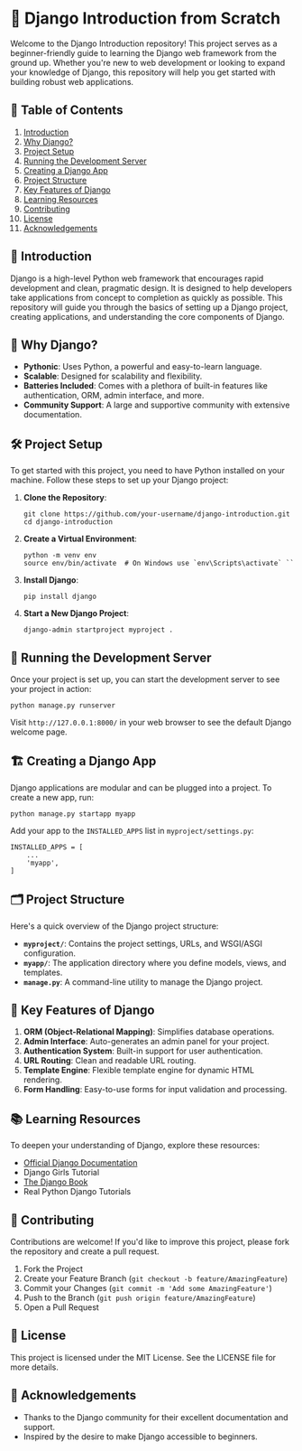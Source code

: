 # 🦄 Django Introduction from Scratch

Welcome to the Django Introduction repository! This project serves as a beginner-friendly guide to learning the Django web framework from the ground up. Whether you're new to web development or looking to expand your knowledge of Django, this repository will help you get started with building robust web applications.

## 📜 Table of Contents

1.  [Introduction](#introduction)
2.  [Why Django?](#why-django)
3.  [Project Setup](#project-setup)
4.  [Running the Development Server](#running-the-development-server)
5.  [Creating a Django App](#creating-a-django-app)
6.  [Project Structure](#project-structure)
7.  [Key Features of Django](#key-features-of-django)
8.  [Learning Resources](#learning-resources)
9.  [Contributing](#contributing)
10.  [License](#license)
11.  [Acknowledgements](#acknowledgements)

## 🌟 Introduction

Django is a high-level Python web framework that encourages rapid development and clean, pragmatic design. It is designed to help developers take applications from concept to completion as quickly as possible. This repository will guide you through the basics of setting up a Django project, creating applications, and understanding the core components of Django.

## 🤔 Why Django?

-   **Pythonic**: Uses Python, a powerful and easy-to-learn language.
-   **Scalable**: Designed for scalability and flexibility.
-   **Batteries Included**: Comes with a plethora of built-in features like authentication, ORM, admin interface, and more.
-   **Community Support**: A large and supportive community with extensive documentation.

## 🛠 Project Setup

To get started with this project, you need to have Python installed on your machine. Follow these steps to set up your Django project:

1.  **Clone the Repository**:
    ```
    git clone https://github.com/your-username/django-introduction.git
    cd django-introduction 
    ```
2.  **Create a Virtual Environment**:
    ```
    python -m venv env
    source env/bin/activate  # On Windows use `env\Scripts\activate` `` 
    ```
3.  **Install Django**:
    ```
    pip install django
    ```
4.  **Start a New Django Project**:
    ```
    django-admin startproject myproject .
    ```

## 🚀 Running the Development Server

Once your project is set up, you can start the development server to see your project in action:

```
python manage.py runserver
```

Visit `http://127.0.0.1:8000/` in your web browser to see the default Django welcome page.

## 🏗 Creating a Django App

Django applications are modular and can be plugged into a project. To create a new app, run:
```
python manage.py startapp myapp
```

Add your app to the `INSTALLED_APPS` list in `myproject/settings.py`:

```
INSTALLED_APPS = [
    ...
    'myapp',
]
``` 

## 🗂 Project Structure

Here's a quick overview of the Django project structure:

-   **`myproject/`**: Contains the project settings, URLs, and WSGI/ASGI configuration.
-   **`myapp/`**: The application directory where you define models, views, and templates.
-   **`manage.py`**: A command-line utility to manage the Django project.

## 🔑 Key Features of Django

1.  **ORM (Object-Relational Mapping)**: Simplifies database operations.
2.  **Admin Interface**: Auto-generates an admin panel for your project.
3.  **Authentication System**: Built-in support for user authentication.
4.  **URL Routing**: Clean and readable URL routing.
5.  **Template Engine**: Flexible template engine for dynamic HTML rendering.
6.  **Form Handling**: Easy-to-use forms for input validation and processing.

## 📚 Learning Resources

To deepen your understanding of Django, explore these resources:

-   [Official Django Documentation](https://docs.djangoproject.com/en/stable/)
-   Django Girls Tutorial
-   [The Django Book](https://djangobook.com/)
-   Real Python Django Tutorials

## 🤝 Contributing

Contributions are welcome! If you'd like to improve this project, please fork the repository and create a pull request.

1.  Fork the Project
2.  Create your Feature Branch (`git checkout -b feature/AmazingFeature`)
3.  Commit your Changes (`git commit -m 'Add some AmazingFeature'`)
4.  Push to the Branch (`git push origin feature/AmazingFeature`)
5.  Open a Pull Request

## 📝 License

This project is licensed under the MIT License. See the LICENSE file for more details.

## 🙏 Acknowledgements

-   Thanks to the Django community for their excellent documentation and support.
-   Inspired by the desire to make Django accessible to beginners.